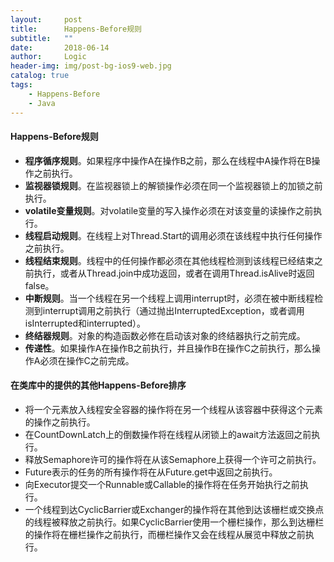 ```yaml
---
layout:     post
title:      Happens-Before规则
subtitle:   ""
date:       2018-06-14
author:     Logic
header-img: img/post-bg-ios9-web.jpg
catalog: true
tags:
    - Happens-Before
    - Java
---
```


#### Happens-Before规则

- **程序循序规则**。如果程序中操作A在操作B之前，那么在线程中A操作将在B操作之前执行。
- **监视器锁规则**。在监视器锁上的解锁操作必须在同一个监视器锁上的加锁之前执行。
- **volatile变量规则**。对volatile变量的写入操作必须在对该变量的读操作之前执行。
- **线程启动规则**。在线程上对Thread.Start的调用必须在该线程中执行任何操作之前执行。
- **线程结束规则**。线程中的任何操作都必须在其他线程检测到该线程已经结束之前执行，或者从Thread.join中成功返回，或者在调用Thread.isAlive时返回false。
- **中断规则**。当一个线程在另一个线程上调用interrupt时，必须在被中断线程检测到interrupt调用之前执行（通过抛出InterruptedException，或者调用isInterrupted和interrupted）。
- **终结器规则**。对象的构造函数必修在启动该对象的终结器执行之前完成。
- **传递性**。如果操作A在操作B之前执行，并且操作B在操作C之前执行，那么操作A必须在操作C之前完成。

#### 在类库中的提供的其他Happens-Before排序
- 将一个元素放入线程安全容器的操作将在另一个线程从该容器中获得这个元素的操作之前执行。
- 在CountDownLatch上的倒数操作将在线程从闭锁上的await方法返回之前执行。
- 释放Semaphore许可的操作将在从该Semaphore上获得一个许可之前执行。
- Future表示的任务的所有操作将在从Future.get中返回之前执行。
- 向Executor提交一个Runnable或Callable的操作将在任务开始执行之前执行。
- 一个线程到达CyclicBarrier或Exchanger的操作将在其他到达该栅栏或交换点的线程被释放之前执行。如果CyclicBarrier使用一个栅栏操作，那么到达栅栏的操作将在栅栏操作之前执行，而栅栏操作又会在线程从展览中释放之前执行。